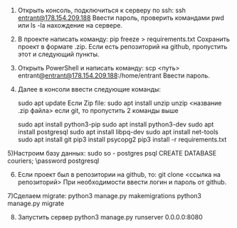 1) Открыть консоль, подключиться к серверу по ssh:
	ssh entrant@178.154.209.188
Ввести пароль, проверить командами pwd или ls -la нахождение на сервере.

2) В проекте написать команду:
    pip freeze > requirements.txt
Сохранить проект в формате .zip. Если есть репозиторий на github, пропустить этот и следующий пункты.

3) Открыть PowerShell и написать команду:
	scp <путь> entrant@entrant@178.154.209.188:/home/entrant
Ввести пароль. 

4) Далее в консоли ввести следующие команды:
	
	sudo apt update
	Если Zip file:
		sudo apt install unzip
		unzip <название .zip файла> 
	если git, то пропустить 2 команды выше

	sudo apt install python3-pip
	sudo apt install python3-dev
	sudo apt install postgresql
	sudo apt install libpq-dev
	sudo apt install net-tools
	sudo apt install git
	pip3 install psycopg2
	pip3 install -r requirements.txt

5)Настроим базу данных:
	sudo so - postgres
	psql
	CREATE DATABASE couriers;
	\password
	postgresql

6) Если проект был в репозитории на github, то:
	git clone <ссылка на репозиторий>
При необходимости ввести логин и пароль от github.

7)Сделаем migrate:
	python3 manage.py makemigrations
	python3 manage.py migrate

8) Запустить сервер 
	python3 manage.py runserver 0.0.0.0:8080
	
	
